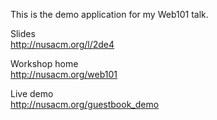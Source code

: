 <p>This is the demo application for my Web101 talk.</p>

<p>
	Slides<br>
  <a href="http://nusacm.org/l/2de4" target="_blank">http://nusacm.org/l/2de4</a>
</p>
<p>
  Workshop home<br>
  <a href="http://nusacm.org/web101" target="_blank">http://nusacm.org/web101</a>
</p>
<p>
  Live demo<br>
  <a href="http://nusacm.org/guestbook_demo" target="_blank">http://nusacm.org/guestbook_demo</a>
</p>

